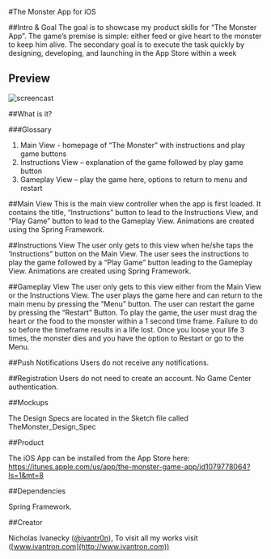 #The Monster App for iOS

##Intro & Goal
The goal is to showcase my product skills for “The Monster App”. The game’s premise is simple: either feed or give heart to the monster to keep him alive. The secondary goal is to execute the task quickly by designing, developing, and launching in the App Store within a week

## Preview
![screencast](http://g.recordit.co/kFM9lqwUdA.gif)

##What is it?

###Glossary
1.	Main View - homepage of “The Monster” with instructions and play game buttons
2.	Instructions View – explanation of the game followed by play game button
3.	Gameplay View – play the game here, options to return to menu and restart

##Main View
This is the main view controller when the app is first loaded. It contains the title, “Instructions” button to lead to the Instructions View, and “Play Game” button to lead to the Gameplay View. Animations are created using the Spring Framework.

##Instructions View
The user only gets to this view when he/she taps the ‘Instructions” button on the Main View. The user sees the instructions to play the game followed by a “Play Game” button leading to the Gameplay View. Animations are created using Spring Framework. 

##Gameplay View
The user only gets to this view either from the Main View or the Instructions View. The user plays the game here and can return to the main menu by pressing the “Menu” button. The user can restart the game by pressing the “Restart” Button. To play the game, the user must drag the heart or the food to the monster within a 1 second time frame. Failure to do so before the timeframe results in a life lost. Once you loose your life 3 times, the monster dies and you have the option to Restart or go to the Menu.

##Push Notifications
Users do not receive any notifications.

##Registration
Users do not need to create an account. No Game Center authentication. 

##Mockups

The Design Specs are located in the Sketch file called TheMonster_Design_Spec

##Product

The iOS App can be installed from the App Store here:
https://itunes.apple.com/us/app/the-monster-game-app/id1079778064?ls=1&mt=8

##Dependencies

Spring Framework.

##Creator

Nicholas Ivanecky ([@ivantr0n](http://twitter.com/ivantr0n)), To visit all my works visit ([www.ivantron.com](http://www.ivantron.com))


